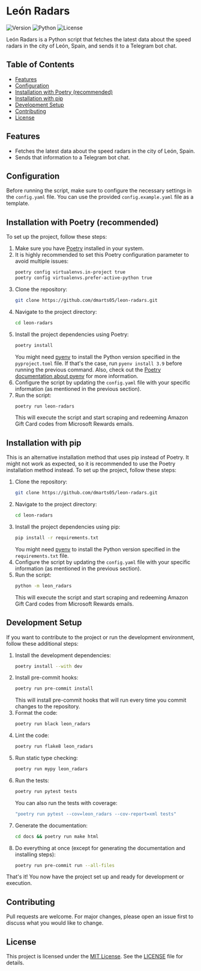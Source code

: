 # León Radars
![Version](https://img.shields.io/badge/Version-1.0.0-brightgreen.svg)
![Python](https://img.shields.io/badge/Python-3.9-brightgreen.svg)
![License](https://img.shields.io/badge/License-MIT-blue.svg)

León Radars is a Python script that fetches the latest data about the speed radars in the city of León, Spain, and sends it to a Telegram bot chat.

## Table of Contents
* [Features](#features)
* [Configuration](#configuration)
* [Installation with Poetry (recommended)](#installation-with-poetry-recommended)
* [Installation with pip](#installation-with-pip)
* [Development Setup](#development-setup)
* [Contributing](#contributing)
* [License](#license)

## Features
* Fetches the latest data about the speed radars in the city of León, Spain.
* Sends that information to a Telegram bot chat.

## Configuration
Before running the script, make sure to configure the necessary settings in the `config.yaml` file. You can use the provided `config.example.yaml` file as a template.

## Installation with Poetry (recommended)
To set up the project, follow these steps:
1. Make sure you have [Poetry](https://python-poetry.org/docs/#installing-with-the-official-installer) installed in your system.
2. It is highly recommended to set this Poetry configuration parameter to avoid multiple issues:
    ```bash
    poetry config virtualenvs.in-project true
    poetry config virtualenvs.prefer-active-python true
    ```
3. Clone the repository:
    ```bash
    git clone https://github.com/dmarts05/leon-radars.git
    ```
4. Navigate to the project directory:
    ```bash
    cd leon-radars
    ```
5. Install the project dependencies using Poetry:
    ```bash
    poetry install
    ```
    You might need [pyenv](https://github.com/pyenv/pyenv) to install the Python version specified in the `pyproject.toml` file. If that's the case, run `pyenv install 3.9` before running the previous command. Also, check out the [Poetry documentation about pyenv](https://python-poetry.org/docs/managing-environments/) for more information.
6. Configure the script by updating the `config.yaml` file with your specific information (as mentioned in the previous section).
7. Run the script:
    ```bash
    poetry run leon-radars
    ```
    This will execute the script and start scraping and redeeming Amazon Gift Card codes from Microsoft Rewards emails.

## Installation with pip
This is an alternative installation method that uses pip instead of Poetry. It might not work as expected, so it is recommended to use the Poetry installation method instead. To set up the project, follow these steps:
1. Clone the repository:
    ```bash
    git clone https://github.com/dmarts05/leon-radars.git
    ```
2. Navigate to the project directory:
    ```bash
    cd leon-radars
    ```
3. Install the project dependencies using pip:
    ```bash
    pip install -r requirements.txt
    ```
    You might need [pyenv](https://github.com/pyenv/pyenv) to install the Python version specified in the `requirements.txt` file.
4. Configure the script by updating the `config.yaml` file with your specific information (as mentioned in the previous section).
5. Run the script:
    ```bash
    python -m leon_radars
    ```
    This will execute the script and start scraping and redeeming Amazon Gift Card codes from Microsoft Rewards emails. 

## Development Setup
If you want to contribute to the project or run the development environment, follow these additional steps:
1. Install the development dependencies:
    ```bash
    poetry install --with dev
    ```
2. Install pre-commit hooks:
    ```bash
    poetry run pre-commit install
    ```
    This will install pre-commit hooks that will run every time you commit changes to the repository.
3. Format the code:
    ```bash
    poetry run black leon_radars
    ```
4. Lint the code:
    ```bash
    poetry run flake8 leon_radars
    ```
5. Run static type checking:
    ```bash
    poetry run mypy leon_radars
    ```
6. Run the tests:
    ```bash
    poetry run pytest tests
    ```
    You can also run the tests with coverage:
    ```bash
    "poetry run pytest --cov=leon_radars --cov-report=xml tests"
    ```
7. Generate the documentation:
    ```bash
    cd docs && poetry run make html
    ```
8. Do everything at once (except for generating the documentation and installing steps):
    ```bash
    poetry run pre-commit run --all-files
    ```
That's it! You now have the project set up and ready for development or execution.

## Contributing
Pull requests are welcome. For major changes, please open an issue first to discuss what you would like to change.

## License
This project is licensed under the [MIT License](https://choosealicense.com/licenses/mit/). See the [LICENSE](LICENSE) file for details.